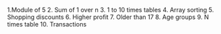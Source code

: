 1.Module of 5
2. Sum of 1 over n
3. 1 to 10 times tables
4. Array sorting
5. Shopping discounts
6. Higher profit
7. Older than 17
8. Age groups
9. N times table
10. Transactions
